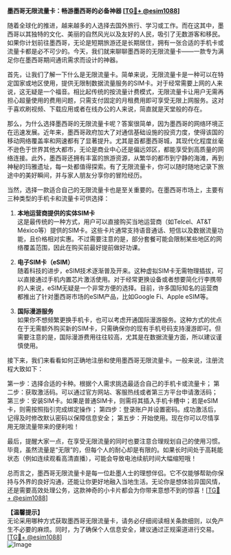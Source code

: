 **墨西哥无限流量卡：畅游墨西哥的必备神器 [[TG💪+ @esim1088](https://t.me/s/esim1088)]**

随着全球化的推进，越来越多的人选择去国外旅行、学习或工作。而在这其中，墨西哥以其独特的文化、美丽的自然风光以及友好的人民，吸引了无数游客和移民。如果你计划前往墨西哥，无论是短期旅游还是长期居住，拥有一张合适的手机卡或流量卡都是必不可少的。今天，我们就来聊聊墨西哥的无限流量卡——一款专为满足你在墨西哥期间通讯需求而设计的神器。

首先，让我们了解一下什么是无限流量卡。简单来说，无限流量卡是一种可以在特定国家或地区使用，提供无限制数据流量服务的SIM卡。对于经常需要上网的人来说，这无疑是一个福音。相比起传统的按流量计费模式，无限流量卡让用户无需再担心超量使用的费用问题，只需支付固定的月租费用即可享受无限上网服务。这对于喜欢刷视频、下载应用或者在线办公的人来说，简直就是天堂般的存在。

那么，为什么选择墨西哥的无限流量卡呢？答案很简单，因为墨西哥的网络环境正在迅速发展。近年来，墨西哥政府加大了对通信基础设施的投资力度，使得该国的移动网络覆盖率和网速都有了显著提升。尤其是首都墨西哥城，其现代化程度丝毫不逊色于世界其他大都市，无论是商业中心还是偏远郊区，都能享受到高质量的网络连接。此外，墨西哥还拥有丰富的旅游资源，从繁华的都市到宁静的海滩，再到神秘的玛雅遗址，每一处都值得探索。有了无限流量卡，你可以随时随地记录下旅途中的美好瞬间，并与家人朋友分享你的冒险经历。

当然，选择一款适合自己的无限流量卡也是至关重要的。在墨西哥市场上，主要有三种类型的手机卡和流量卡可供选择：

1. **本地运营商提供的实体SIM卡**  
   这是最传统的一种方式，用户可以直接购买当地运营商（如Telcel、AT&T México等）提供的SIM卡。这些卡片通常支持语音通话、短信以及数据流量功能，且价格相对实惠。不过需要注意的是，部分套餐可能会限制某些地区的网络覆盖范围，因此在购买前最好提前做好功课。

2. **电子SIM卡（eSIM）**  
   随着科技的进步，eSIM技术逐渐普及开来。这种虚拟SIM卡无需物理插拔，可以直接通过手机内置芯片激活使用。对于经常更换设备或者想要简化行李携带的人来说，eSIM无疑是一个非常方便的选择。目前，许多国际知名的运营商都推出了针对墨西哥市场的eSIM产品，比如Google Fi、Apple eSIM等。

3. **国际漫游服务**  
   如果你不想频繁更换手机卡，也可以考虑开通国际漫游服务。这种方式的优点在于无需额外购买新的SIM卡，只需确保你的现有手机号码支持漫游即可。但需要注意的是，国际漫游费用往往较高，尤其是在数据流量方面，所以建议谨慎使用。

接下来，我们来看看如何正确地注册和使用墨西哥无限流量卡。一般来说，注册流程大致如下：

第一步：选择合适的卡种。根据个人需求挑选最适合自己的手机卡或流量卡；
第二步：获取激活码。可以通过官方网站、客服热线或者第三方平台申请激活码；
第三步：安装SIM卡。如果是普通SIM卡，则需将其插入手机卡槽中；若是eSIM卡，则需按照指引完成绑定操作；
第四步：登录账户并设置密码。成功激活后，记得及时修改默认密码以保障信息安全；
第五步：开始使用。现在你可以尽情享用无限流量带来的便利啦！

最后，提醒大家一点，在享受无限流量的同时也要注意合理规划自己的使用习惯。毕竟，虽然流量是“无限”的，但每个人的耐心却是有限的。如果长时间处于高耗能状态（例如连续观看高清直播），可能会导致电池续航时间大幅缩短哦！

总而言之，墨西哥无限流量卡是每一位赴墨人士的理想伴侣。它不仅能够帮助你保持与外界的良好沟通，还能让你更好地融入当地生活。无论你是想体验异国风情，还是需要高效处理公务，这款神奇的小卡片都会为你带来意想不到的惊喜！[[TG💪+ @esim1088](https://t.me/s/esim1088)]

**【温馨提示】**  
无论采用哪种方式获取墨西哥无限流量卡，请务必仔细阅读相关条款细则，以免产生不必要的麻烦。同时，为了确保个人信息安全，建议通过正规渠道进行交易。[[TG💪+ @esim1088](https://t.me/s/esim1088)]  
![Image](https://i.postimg.cc/4NQfJmqS/Snipaste-2025-05-13-00-14-12.png)